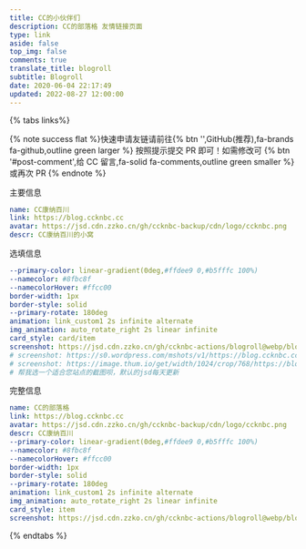 ```yaml
---
title: CC的小伙伴们
description: CC的部落格 友情链接页面
type: link
aside: false
top_img: false
comments: true
translate_title: blogroll
subtitle: Blogroll
date: 2020-06-04 22:17:49
updated: 2022-08-27 12:00:00
---
```

<div id='blogroll'>
<script src='https://jsd.cdn.zzko.cn/npm/butterfly-friend/butterfly-friend.umd.js'></script>
<link rel="stylesheet" href='https://jsd.cdn.zzko.cn/npm/butterfly-friend/style.css'>
<script>
document.querySelector('.flink').insertAdjacentHTML('afterbegin',"<div id='friend1' class='js-pjax'></div>")
xkFriend.init({
  el: '#friend1', // 挂载容器
  api: [
    'https://blogroll.ccknbc.cc/blogroll.json'
  ], // 你的json链接列表，可以是多个。
  loading_img: 'https://jsd.cdn.zzko.cn/gh/ccknbc-backup/photos/blog/2021-03-08~15-13-15.gif', // 加载中的图片
  fail_img: 'https://jsd.cdn.zzko.cn/gh/ccknbc-backup/photos/blog/2021-03-08~15-13-15.gif' // 加载失败的图片
})
</script>
</div>

{% tabs links%}

<!-- tab 申请友链@fa-solid fa-check-circle -->

{% note success flat %}快速申请友链请前往{% btn '',GitHub(推荐),fa-brands fa-github,outline green larger %} 按照提示提交 PR 即可！如需修改可
{% btn '#post-comment',给 CC 留言,fa-solid fa-comments,outline green smaller %}
或再次 PR  {% endnote %}

<!-- {% link 顺便看看友链截图列表，您可复制使用啦, https://jsd.cdn.zzko.cn/gh/ccknbc-actions/blogroll@webp/, https://jsd.cdn.zzko.cn/www.jsdelivr.com/c903573129ce0afdbc8b006baf86dba514615495/img/logo-horizontal.svg %} -->

<!-- {% ghcard ccknbc-actions/blogroll, theme=vue %}  -->

<!-- endtab -->

<!-- tab 我的信息 @fa-solid fa-id-card -->

主要信息
```yaml
name: CC康纳百川
link: https://blog.ccknbc.cc
avatar: https://jsd.cdn.zzko.cn/gh/ccknbc-backup/cdn/logo/ccknbc.png
descr: CC康纳百川的小窝
```
选填信息
```yaml
--primary-color: linear-gradient(0deg,#ffdee9 0,#b5fffc 100%)
--namecolor: #8fbc8f
--namecolorHover: #ffcc00
border-width: 1px
border-style: solid
--primary-rotate: 180deg
animation: link_custom1 2s infinite alternate
img_animation: auto_rotate_right 2s linear infinite
card_style: card/item
screenshot: https://jsd.cdn.zzko.cn/gh/ccknbc-actions/blogroll@webp/blog.ccknbc.cc.webp
# screenshot: https://s0.wordpress.com/mshots/v1/https://blog.ccknbc.cc?w=1280&h=960
# screenshot: https://image.thum.io/get/width/1024/crop/768/https://blog.ccknbc.cc
# 帮我选一个适合您站点的截图呗，默认的jsd每天更新
```
完整信息
```yaml
name: CC的部落格
link: https://blog.ccknbc.cc
avatar: https://jsd.cdn.zzko.cn/gh/ccknbc-backup/cdn/logo/ccknbc.png
descr: CC康纳百川
--primary-color: linear-gradient(0deg,#ffdee9 0,#b5fffc 100%)
--namecolor: #8fbc8f
--namecolorHover: #ffcc00
border-width: 1px
border-style: solid
--primary-rotate: 180deg
animation: link_custom1 2s infinite alternate
img_animation: auto_rotate_right 2s linear infinite
card_style: item
screenshot: https://jsd.cdn.zzko.cn/gh/ccknbc-actions/blogroll@webp/blog.ccknbc.cc.webp
```

<!-- endtab -->

{% endtabs %}
